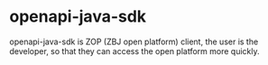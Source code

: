 # openapi-java-sdk

openapi-java-sdk is ZOP (ZBJ open platform) client, the user is the developer, so that they can access the open platform more quickly.

